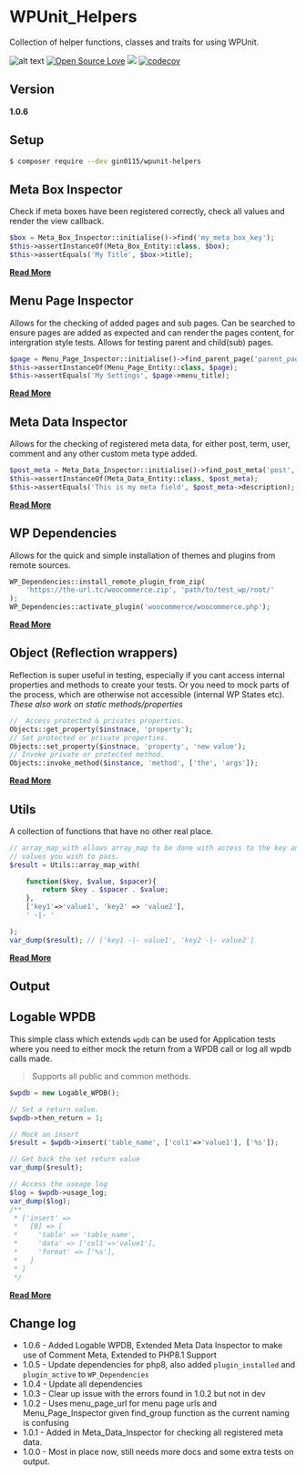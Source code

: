 # WPUnit_Helpers

Collection of helper functions, classes and traits for using WPUnit. 

![alt text](https://img.shields.io/badge/Current_Version-1.0.6-yellow.svg?style=flat " ") 
[![Open Source Love](https://badges.frapsoft.com/os/mit/mit.svg?v=102)](https://github.com/ellerbrock/open-source-badge/)
![](https://github.com/gin0115/WPUnit_Helpers/workflows/GitHub_CI/badge.svg " ")
[![codecov](https://codecov.io/gh/gin0115/WPUnit_Helpers/branch/main/graph/badge.svg?token=0IFKfuE5Sf)](https://codecov.io/gh/gin0115/WPUnit_Helpers)

## Version

**1.0.6**

## Setup

```bash
$ composer require --dev gin0115/wpunit-helpers
```

## Meta Box Inspector

Check if meta boxes have been registered correctly, check all values and render the view callback.

```php
$box = Meta_Box_Inspector::initialise()->find('my_meta_box_key');
$this->assertInstanceOf(Meta_Box_Entity::class, $box);
$this->assertEquals('My Title', $box->title);
```

**[Read More](docs/Meta_Box_Inspector.md)**

## Menu Page Inspector

Allows for the checking of added pages and sub pages. Can be searched to ensure pages are added as expected and can render the pages content, for intergration style tests. Allows for testing parent and child(sub) pages.

```php
$page = Menu_Page_Inspector::initialise()->find_parent_page('parent_page_slug');
$this->assertInstanceOf(Menu_Page_Entity::class, $page);
$this->assertEquals('My Settings', $page->menu_title);
```

**[Read More](docs/Menu_Page_Inspector.md)**

## Meta Data Inspector

Allows for the checking of registered meta data, for either post, term, user, comment and any other custom meta type added.

```php
$post_meta = Meta_Data_Inspector::initialise()->find_post_meta('post', 'my_key');
$this->assertInstanceOf(Meta_Data_Entity::class, $post_meta);
$this->assertEquals('This is my meta field', $post_meta->description);
```

**[Read More](docs/Meta_Data_Inspector.md)**

## WP Dependencies

Allows for the quick and simple installation of themes and plugins from remote sources.

```php
WP_Dependencies::install_remote_plugin_from_zip(
    'https://the-url.tc/woocommerce.zip', 'path/to/test_wp/root/'
);
WP_Dependencies::activate_plugin('woocommerce/woocommerce.php');
```

**[Read More](docs/WP_Dependencies.md)**

## Object (Reflection wrappers)

Reflection is super useful in testing, especially if you cant access internal properties and methods to create your tests. Or you need to mock parts of the process, which are otherwise not accessible (internal WP States etc).
_These also work on static methods/properties_

```php
//  Access protected & privates properties.
Objects::get_property($instnace, 'property');
// Set protected or private properties.
Objects::set_property($instnace, 'property', 'new value');
// Invoke private or protected method.
Objects::invoke_method($instance, 'method', ['the', 'args']);
```

**[Read More](docs/Objects.md)**

## Utils 

A collection of functions that have no other real place.
```php 
// array_map_with allows array_map to be done with access to the key and as many other
// values you wish to pass.
$result = Utils::array_map_with( 

    function($key, $value, $spacer){
        return $key . $spacer . $value;
    }, 
    ['key1'=>'value1', 'key2' => 'value2'],
    ' -|- '

); 
var_dump($result); // ['key1 -|- value1', 'key2 -|- value2']

```
**[Read More](docs/Utils.md)**

## Output

## Logable WPDB

This simple class which extends `wpdb` can be used for Application tests where you need to either mock the return from a WPDB call or log all wpdb calls made.

> Supports all public and common methods.

```php
$wpdb = new Logable_WPDB();

// Set a return value.
$wpdb->then_return = 1;

// Mock an insert 
$result = $wpdb->insert('table_name', ['col1'=>'value1'], ['%s']);

// Get back the set return value
var_dump($result);

// Access the useage log
$log = $wpdb->usage_log;
var_dump($log);
/**
 * ['insert' => 
 *   [0] => [
 *     'table' => 'table_name',
 *     'data' => ['col1'=>'value1'],
 *     'format' => ['%s'],
 *   ]
 * ]
 */
```
**[Read More](docs/Utils.md)**

## Change log

* 1.0.6 - Added Logable WPDB, Extended Meta Data Inspector to make use of Comment Meta, Extended to PHP8.1 Support
* 1.0.5 - Update dependencies for php8, also added `plugin_installed` and `plugin_active` to `WP_Dependencies`
* 1.0.4 - Update all dependencies
* 1.0.3 - Clear up issue with the errors found in 1.0.2 but not in dev
* 1.0.2 - Uses menu_page_url for menu page urls and Menu_Page_Inspector given find_group function as the current naming is confusing
* 1.0.1 - Added in Meta_Data_Inspector for checking all registered meta data.
* 1.0.0 - Most in place now, still needs more docs and some extra tests on output.
